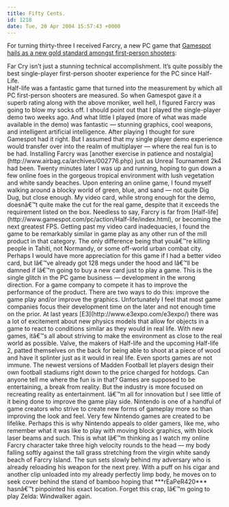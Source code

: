 ```yaml
---
title: Fifty Cents.
id: 1218
date: Tue, 20 Apr 2004 15:57:43 +0000
---
```


For turning thirty-three I received Farcry, a new <span class="caps">PC</span> game that [Gamespot hails as a new gold standard amongst first-person shooters](http://www.gamespot.com/pc/action/farcry/index.html?tag=mp_2to9):

<div class="quote">Far Cry isn’t just a stunning technical accomplishment. It’s quite possibly the best single-player first-person shooter experience for the PC since Half-Life.</div>Half-life was a fantastic game that turned into the measurement by which all PC first-person shooters are measured. So when Gamespot gave it a superb rating along with the above moniker, well hell, I figured Farcry was going to blow my socks off.  
 I should point out that I played the single-player demo two weeks ago. And what little I played (more of what was made available in the demo) was fantastic — stunning graphics, cool weapons, and intelligent artificial intelligence. After playing I thought for sure Gamespot had it right. But I assumed that my single player demo experience would transfer over into the realm of multiplayer — where the real fun is to be had.  
 Installing Farcry was [another exercise in patience and nostalgia](http://www.airbag.ca/archives/002776.php) just as Unreal Tournament <span class="caps">2k4</span> had been. Twenty minutes later I was up and running, hoping to gun down a few online foes in the gorgeous tropical environment with lush vegetation and white sandy beaches.  
 Upon entering an online game, I found myself walking around a blocky world of green, blue, and sand — not quite Dig Dug, but close enough. My video card, while strong enough for the demo, doesnâ€™t quite make the cut for the real game, despite that it exceeds the requirement listed on the box.  
 Needless to say, Farcry is far from [Half-life](http://www.gamespot.com/pc/action/Half-life/index.html), or becoming the next greatest <span class="caps">FPS</span>. Getting past my video card inadequacies, I found the game to be remarkably similar in game play as any other run of the mill product in that category. The only difference being that youâ€™re killing people in Tahiti, not Normandy, or some off-world urban combat city. Perhaps I would have more appreciation for this game if I had a better video card, but Iâ€™ve already got 128 megs under the hood and Iâ€™ll be damned if Iâ€™m going to buy a new card just to play a game.  
 This is the single glitch in the <span class="caps">PC</span> game business — development in the wrong direction.  
 For a game company to compete it has to improve the performance of the product. There are two ways to do this: improve the game play and/or improve the graphics. Unfortunately I feel that most game companies focus their development time on the later and not enough time on the prior.  
 At last years [<span class="caps">E3</span>](http://www.e3expo.com/e3expo/) there was a lot of excitement about new physics models that allow for objects in a game to react to conditions similar as they would in real life. With new games, itâ€™s all about striving to make the environment as close to the real world as possible. Valve, the makers of Half-life and the upcoming Half-life 2, patted themselves on the back for being able to shoot at a piece of wood and have it splinter just as it would in real life.  
 Even sports games are not immune. The newest versions of Madden Football let players design their own football stadiums right down to the price charged for hotdogs. Can anyone tell me where the fun is in that?  
 Games are supposed to be entertaining, a break from reality. But the industry is more focused on recreating reality as entertainment.  
 Iâ€™m all for innovation but I see little of it being done to improve the game play side. Nintendo is one of a handful of game creators who strive to create new forms of gameplay more so than improving the look and feel. Very few Nintendo games are created to be lifelike. Perhaps this is why Nintendo appeals to older gamers, like me, who remember what it was like to play with moving block graphics, with block laser beams and such.  
 This is what Iâ€™m thinking as I watch my online Farcry character take three high velocity rounds to the head — my body falling softly against the tall grass stretching from the virgin white sandy beach of Farcry Island. The sun sets slowly behind my adversary who is already reloading his weapon for the next prey. With a puff on his cigar and another clip unloaded into my already perfectly limp body, he moves on to seek cover behind the stand of bamboo hoping that ***rEaPeR420*** hasnâ€™t pinpointed his exact location.  
 Forget this crap, Iâ€™m going to play Zelda: Windwalker again.


